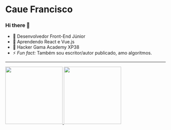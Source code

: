 # Caue Francisco

### Hi there 👋

- 🔭 Desenvolvedor Front-End Júnior
- 🌱 Aprendendo React e Vue.js
- 👯 Hacker Gama Academy XP38 
- ⚡ *_Fun fact:_* Também sou escritor/autor publicado, amo algoritmos.

<hr>

<div>
    <a href="https://github.com/cauefrancisco">
    <img height="180em" src="https://github-readme-stats.vercel.app/api?username=cauefrancisco&show_icons=true&theme=dracula&include_all_commits=true&counts=true&count_private=true"/>
    <img height="180em" src="https://github-readme-stats.vercel.app/api/top-langs/?username=cauefrancisco&layout=compact&langs_count=16&theme-dracula"/>
</div>

